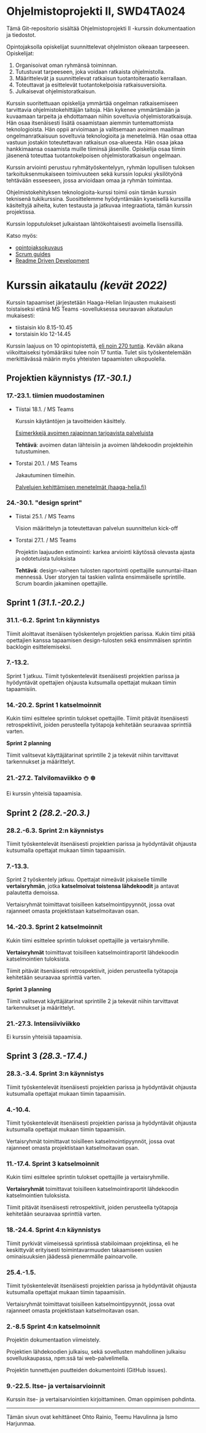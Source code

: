 # Ohjelmistoprojekti II, SWD4TA024

Tämä Git-repositorio sisältää Ohjelmistoprojekti II -kurssin dokumentaation ja tiedostot.

Opintojaksolla opiskelijat suunnittelevat ohjelmiston oikeaan tarpeeseen. Opiskelijat:

1. Organisoivat oman ryhmänsä toiminnan.
1. Tutustuvat tarpeeseen, joka voidaan ratkaista ohjelmistolla.
1. Määrittelevät ja suunnittelevat ratkaisun tuotantoiteraatio kerrallaan.
1. Toteuttavat ja esittelevät tuotantokelpoisia ratkaisuversioita.
1. Julkaisevat ohjelmistoratkaisun.

Kurssin suoritettuaan opiskelija ymmärtää ongelman ratkaisemiseen tarvittavia ohjelmistokehittäjän taitoja. Hän kykenee ymmärtämään ja kuvaamaan tarpeita ja ehdottamaan niihin soveltuvia ohjelmistoratkaisuja. Hän osaa itsenäisesti lisätä osaamistaan aiemmin tuntemattomista teknologioista. Hän oppii arvioimaan ja valitsemaan avoimen maailman ongelmanratkaisuun soveltuvia teknologioita ja menetelmiä. Hän osaa ottaa vastuun jostakin toteutettavan ratkaisun osa-alueesta. Hän osaa jakaa hankkimaansa osaamista muille tiiminsä jäsenille. Opiskelija osaa tiimin jäsenenä toteuttaa tuotantokelpoisen ohjelmistoratkaisun ongelmaan.

Kurssin arviointi perustuu ryhmätyöskentelyyn, ryhmän lopullisen tuloksen tarkoituksenmukaiseen toimivuuteen sekä kurssin lopuksi yksilötyönä tehtävään esseeseen, jossa arvioidaan omaa ja ryhmän toimintaa.

Ohjelmistokehityksen teknologioita-kurssi toimii osin tämän kurssin teknisenä tukikurssina. Suosittelemme hyödyntämään kyseisellä kurssilla käsiteltyjä aiheita, kuten testausta ja jatkuvaa integraatiota, tämän kurssin projektissa.

Kurssin lopputulokset julkaistaan lähtökohtaisesti avoimella lisenssillä.

Katso myös:

* [opintojaksokuvaus](https://opinto-opas.haaga-helia.fi/course_unit/SWD4TA024)
* [Scrum guides](https://scrumguides.org/)
* [Readme Driven Development](https://tom.preston-werner.com/2010/08/23/readme-driven-development.html)


# Kurssin aikataulu *(kevät 2022)*

Kurssin tapaamiset järjestetään Haaga-Helian linjausten mukaisesti toistaiseksi etänä MS Teams -sovelluksessa seuraavan aikataulun mukaisesti:

* tiistaisin klo 8.15-10.45
* torstaisin klo 12-14.45

Kurssin laajuus on 10 opintopistettä, [eli noin 270 tuntia](https://www.haaga-helia.fi/fi/ects-jarjestelma-ja-tutkintotodistuksen-liite-eli-diploma-supplement). Kevään aikana viikoittaiseksi työmääräksi tulee noin 17 tuntia. Tulet siis työskentelemään merkittävässä määrin myös yhteisten tapaamisten ulkopuolella.


## Projektien käynnistys *(17.-30.1.)*

### 17.-23.1. tiimien muodostaminen

* Tiistai 18.1. / MS Teams

    Kurssin käytäntöjen ja tavoitteiden käsittely.

    [Esimerkkejä avoimen rajapinnan tarjoavista palveluista](avoimet-rajapinnat.md)

    **Tehtävä**: avoimen datan lähteisiin ja avoimen lähdekoodin projekteihin tutustuminen.

* Torstai 20.1. / MS Teams

    Jakautuminen tiimeihin.

    [Palvelujen kehittämisen menetelmät (haaga-helia.fi)](https://www.haaga-helia.fi/fi/tool-factory-menetelmat-palvelujen-kehittamiseen)

### 24.-30.1. "design sprint"

* Tiistai 25.1. / MS Teams

    Vision määrittelyn ja toteutettavan palvelun suunnittelun kick-off

* Torstai 27.1. / MS Teams

    Projektin laajuuden estimointi: karkea arviointi käytössä olevasta ajasta ja odotetuista tuloksista

    **Tehtävä**: design-vaiheen tulosten raportointi opettajille sunnuntai-iltaan mennessä. User storyjen tai taskien valinta ensimmäiselle sprintille. Scrum boardin jakaminen opettajille.


## Sprint 1 *(31.1.-20.2.)*

### 31.1.-6.2. Sprint 1:n käynnistys

Tiimit aloittavat itsenäisen työskentelyn projektien parissa. Kukin tiimi pitää opettajien kanssa tapaamisen design-tulosten sekä ensimmäisen sprintin backlogin esittelemiseksi.

### 7.-13.2.

Sprint 1 jatkuu. Tiimit työskentelevät itsenäisesti projektien parissa ja hyödyntävät opettajien ohjausta kutsumalla opettajat mukaan tiimin tapaamisiin.


### 14.-20.2. Sprint 1 katselmoinnit

Kukin tiimi esittelee sprintin tulokset opettajille. Tiimit pitävät itsenäisesti retrospektiivit, joiden perusteella työtapoja kehitetään seuraavaa sprinttiä varten.

**Sprint 2 planning**

Tiimit valitsevat käyttäjätarinat sprintille 2 ja tekevät niihin tarvittavat tarkennukset ja määrittelyt.

### 21.-27.2. Talvilomaviikko ⛄ ❄️

Ei kurssin yhteisiä tapaamisia.



## Sprint 2 *(28.2.-20.3.)*

### 28.2.-6.3. Sprint 2:n käynnistys

Tiimit työskentelevät itsenäisesti projektien parissa ja hyödyntävät ohjausta kutsumalla opettajat mukaan tiimin tapaamisiin.

### 7.-13.3.

Sprint 2 työskentely jatkuu. Opettajat nimeävät jokaiselle tiimille **vertaisryhmän**, jotka **katselmoivat toistensa lähdekoodit** ja antavat palautetta demoissa.

Vertaisryhmät toimittavat toisilleen katselmointipyynnöt, jossa ovat rajanneet omasta projektistaan katselmoitavan osan. 

### 14.-20.3. Sprint 2 katselmoinnit

Kukin tiimi esittelee sprintin tulokset opettajille ja vertaisryhmille.

**Vertaisryhmät** toimittavat toisilleen katselmointiraportit lähdekoodin katselmointien tuloksista.

Tiimit pitävät itsenäisesti retrospektiivit, joiden perusteella työtapoja kehitetään seuraavaa sprinttiä varten.

**Sprint 3 planning**

Tiimit valitsevat käyttäjätarinat sprintille 2 ja tekevät niihin tarvittavat tarkennukset ja määrittelyt.

### 21.-27.3. Intensiiviviikko

Ei kurssin yhteisiä tapaamisia.


## Sprint 3 *(28.3.-17.4.)*

### 28.3.-3.4. Sprint 3:n käynnistys

Tiimit työskentelevät itsenäisesti projektien parissa ja hyödyntävät ohjausta kutsumalla opettajat mukaan tiimin tapaamisiin.

### 4.-10.4.

Tiimit työskentelevät itsenäisesti projektien parissa ja hyödyntävät ohjausta kutsumalla opettajat mukaan tiimin tapaamisiin.

Vertaisryhmät toimittavat toisilleen katselmointipyynnöt, jossa ovat rajanneet omasta projektistaan katselmoitavan osan.


### 11.-17.4. Sprint 3 katselmoinnit

Kukin tiimi esittelee sprintin tulokset opettajille ja vertaisryhmille.

**Vertaisryhmät** toimittavat toisilleen katselmointiraportit lähdekoodin katselmointien tuloksista.

Tiimit pitävät itsenäisesti retrospektiivit, joiden perusteella työtapoja kehitetään seuraavaa sprinttiä varten.


### 18.-24.4. Sprint 4:n käynnistys

Tiimit pyrkivät viimeisessä sprintissä stabiloimaan projektinsa, eli he keskittyvät erityisesti toimintavarmuuden takaamiseen uusien ominaisuuksien jäädessä pienemmälle painoarvolle.

### 25.4.-1.5.

Tiimit työskentelevät itsenäisesti projektien parissa ja hyödyntävät ohjausta kutsumalla opettajat mukaan tiimin tapaamisiin.

Vertaisryhmät toimittavat toisilleen katselmointipyynnöt, jossa ovat rajanneet omasta projektistaan katselmoitavan osan.


### 2.-8.5 Sprint 4:n katselmoinnit

Projektin dokumentaation viimeistely.

Projektien lähdekoodien julkaisu, sekä sovellusten mahdollinen julkaisu sovelluskaupassa, npm:ssä tai web-palvelimella.

Projektin tunnettujen puutteiden dokumentointi (GitHub issues).


### 9.-22.5. Itse- ja vertaisarvioinnit

Kurssin itse- ja vertaisarviointien kirjoittaminen. Oman oppimisen pohdinta.

------

Tämän sivun ovat kehittäneet Ohto Rainio, Teemu Havulinna ja Ismo Harjunmaa.